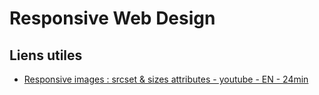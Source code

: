 # Responsive Web Design

## Liens utiles
- [Responsive images : srcset & sizes attributes - youtube - EN - 24min](https://youtu.be/Y7FpDmszZm4?si=0QQJyroVFBXfUQYs)